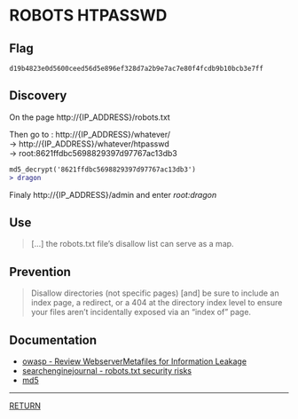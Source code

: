 # ROBOTS HTPASSWD

## Flag
```
d19b4823e0d5600ceed56d5e896ef328d7a2b9e7ac7e80f4fcdb9b10bcb3e7ff
```

## Discovery
On the page http://{IP_ADDRESS}/robots.txt

Then go to : http://{IP_ADDRESS}/whatever/ \
-> http://{IP_ADDRESS}/whatever/htpasswd \
-> root:8621ffdbc5698829397d97767ac13db3

```diff
md5_decrypt('8621ffdbc5698829397d97767ac13db3')
> dragon
```

Finaly http://{IP_ADDRESS}/admin and enter *root:dragon*

## Use
> \[...] the robots.txt file’s disallow list can serve as a map.

## Prevention
> Disallow directories (not specific pages) \[and] 
> be sure to include an index page, a redirect, or a 404 
> at the directory index level to ensure your files aren’t incidentally exposed via an “index of” page. 

## Documentation
- [owasp - Review WebserverMetafiles for Information Leakage](https://www.owasp.org/index.php/Review_Webserver_Metafiles_for_Information_Leakage_(OTG-INFO-003))
- [searchenginejournal - robots.txt security risks](https://www.searchenginejournal.com/robots-txt-security-risks/289719)
- [md5](https://md5decrypt.net/en/)

---

[RETURN](https://github.com/tillderoquefeuil/darkly)